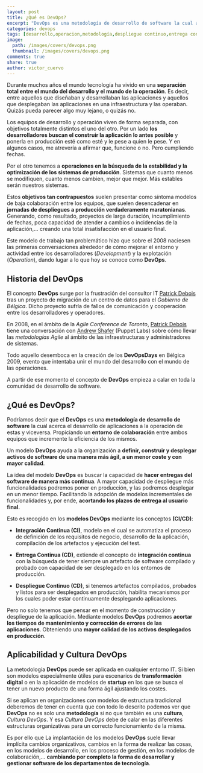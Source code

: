 ```yaml
---
layout: post
title: ¿Qué es DevOps?
excerpt: "DevOps es una metodología de desarrollo de software la cual acerca el desarrollo de aplicaciones a la operación de estas y viceversa, propiciando un entorno de colaboración."
categories: devops
tags: [desarrollo,operacion,metodología,despliegue continuo,entrega continua,integración continua]
image:
  path: /images/covers/devops.png
  thumbnail: /images/covers/devops.png
comments: true
share: true
author: victor_cuervo
---
```


Durante muchos años el mundo tecnología ha vivido en una **separación total entre el mundo del desarrollo y el mundo de la operación**. Es decir, entre aquellos que diseñaban y desarrollaban las aplicaciones y aquellos que desplegaban las aplicaciones en una infraestructura y las operaban. Quizás pueda parecer algo muy lejano, o quizás no.

Los equipos de desarrollo y operación viven de forma separada, con objetivos totalmente distintos el uno del otro. Por un lado **los desarrolladores buscan el construir la aplicación lo antes posible** y ponerla en producción esté como esté y le pese a quien le pese. Y en algunos casos, me atrevería a afirmar que, funcione o no. Pero cumpliendo fechas.

Por el otro tenemos a **operaciones en la búsqueda de la estabilidad y la optimización de los sistemas de producción**. Sistemas que cuanto menos se modifiquen, cuanto menos cambien, mejor que mejor. Más estables serán nuestros sistemas.

Estos **objetivos tan contrapuestos** suelen presentar como síntoma modelos de baja colaboración entre los equipos, que suelen desencadenar en **jornadas de despliegues a producción verdaderamente maratonianas**. Generando, como resultado, proyectos de larga duración, incumplimiento de fechas, poca capacidad de atender a cambios o incidencias de la aplicación,... creando una total insatisfacción en el usuario final.

Este modelo de trabajo tan problemático hizo que sobre el 2008 naciesen las primeras conversaciones alrededor de cómo mejorar el entorno y actividad entre los desarrolladores (*Development*) y la explotación (*Operation*), dando lugar a lo que hoy se conoce como **DevOps**.

## Historia del DevOps

El concepto **DevOps** surge por la frustración del consultor IT [Patrick Debois][Patrick] tras un proyecto de migración de un centro de datos para el *Gobierno de Bélgica*. Dicho proyecto sufría de fallos de comunicación y cooperación entre los desarrolladores y operadores.

En 2008, en el ámbito de la *Agile Conference de Toronto*, [Patrick Debois][Patrick] tiene una conversación con [Andrew Shafer][Andrew] (Puppet Labs) sobre cómo llevar las *metodologías Agile* al ámbito de las infraestructuras y administradores de sistemas.

Todo aquello desemboca en la creación de los **DevOpsDays** en Bélgica 2009, evento que intentaba unir el mundo del desarrollo con el mundo de las operaciones.

A partir de ese momento el concepto de **DevOps** empieza a calar en toda la comunidad de desarrollo de software.

## ¿Qué es DevOps?

Podríamos decir que el **DevOps** es una **metodología de desarrollo de software** la cual acerca el desarrollo de aplicaciones a la operación de estas y viceversa. Propiciando un **entorno de colaboración** entre ambos equipos que incremente la eficiencia de los mismos.

Un modelo **DevOps** ayuda a la organización a **definir, construir y desplegar activos de software de una manera más ágil, a un menor coste y con mayor calidad**.

La idea del modelo **DevOps** es buscar la capacidad de **hacer entregas del software de manera más continua**. A mayor capacidad de despliegue más funcionalidades podremos poner en producción, y las podremos desplegar en un menor tiempo. Facilitando la adopción de modelos incrementales de funcionalidades y, por ende, **acortando los plazos de entrega al usuario final**.

Esto es recogido en los **modelos DevOps** mediante los conceptos **(CI/CD)**:

* **Integración Continua (CI)**, modelo en el cual se automatiza el proceso de definición de los requisitos de negocio, desarrollo de la aplicación, compilación de los artefactos y ejecución del test.

* **Entrega Continua (CD)**, extiende el concepto de **integración continua** con la búsqueda de tener siempre un artefacto de software compilado y probado con capacidad de ser desplegado en los entornos de producción.

* **Despliegue Continuo (CD)**, si tenemos artefactos compilados, probados y listos para ser desplegados en producción, habilita mecanismos por los cuales poder estar continuamente desplegando aplicaciones.

Pero no solo tenemos que pensar en el momento de construcción y despliegue de la aplicación. Mediante modelos **DevOps** podremos **acortar los tiempos de mantenimiento y corrección de errores de las aplicaciones**. Obteniendo una **mayor calidad de los activos desplegados en producción**.

## Aplicabilidad y Cultura DevOps

La metodología **DevOps** puede ser aplicada en cualquier entorno IT. Si bien son modelos especialmente útiles para escenarios de **transformación digital** o en la aplicación de modelos de **startup** en los que se busca el tener un nuevo producto de una forma ágil ajustando los costes.

Si se aplican en organizaciones con modelos de estructura tradicional deberemos de tener en cuenta que con todo lo descrito podemos ver que **DevOps** no es solo una **metodología** si no que también es una **cultura**, *Cultura DevOps*. Y esa *Cultura DevOps* debe de calar en las diferentes estructuras organizativas para un correcto funcionamiento de la misma.

Es por ello que La implantación de los modelos **DevOps** suele llevar implícita cambios organizativos, cambios en la forma de realizar las cosas, en los modelos de desarrollo, en los proceso de gestión, en los modelos de colaboración,...  **cambiando por completo la forma de desarrollar y gestionar software de los departamentos de tecnología**.


[Patrick]: https://twitter.com/patrickdebois
[Andrew]: https://twitter.com/littleidea
